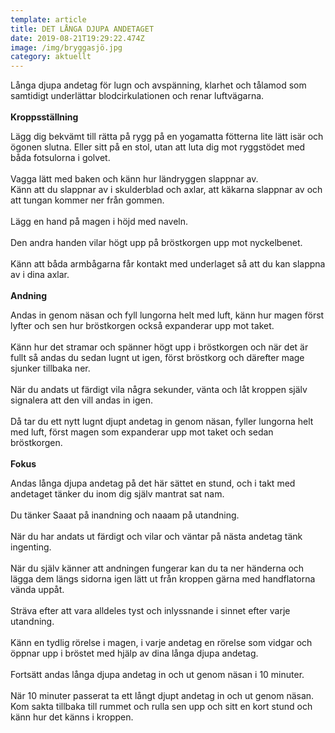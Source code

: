 ```yaml
---
template: article
title: DET LÅNGA DJUPA ANDETAGET
date: 2019-08-21T19:29:22.474Z
image: /img/bryggasjö.jpg
category: aktuellt
---
```

<!--StartFragment-->

Långa djupa andetag för lugn och avspänning, klarhet och tålamod som samtidigt underlättar blodcirkulationen och renar luftvägarna.
<br></br>
**Kroppsställning**

Lägg dig bekvämt till rätta på rygg på en yogamatta fötterna lite lätt isär och ögonen slutna. Eller sitt på en stol, utan att luta dig mot ryggstödet med båda fotsulorna i golvet.
<br></br>
Vagga lätt med baken och känn hur ländryggen slappnar av.
<br/>
Känn att du slappnar av i skulderblad och axlar, att käkarna slappnar av och att tungan kommer ner från gommen.
<br></br>
Lägg en hand på magen i höjd med naveln.
<br></br>
Den andra handen vilar högt upp på bröstkorgen upp mot nyckelbenet.
<br></br>
Känn att båda armbågarna får kontakt med underlaget så att du kan slappna av i dina axlar.
<br></br>
**Andning**

Andas in genom näsan och fyll lungorna helt med luft, känn hur magen först lyfter och sen hur bröstkorgen också expanderar upp mot taket.
<br></br>
Känn hur det stramar och spänner högt upp i bröstkorgen och när det är fullt så andas du sedan lugnt ut igen, först bröstkorg och därefter mage sjunker tillbaka ner.
<br></br>
När du andats ut färdigt vila några sekunder, vänta och låt kroppen själv signalera att den vill andas in igen.
<br></br>
Då tar du ett nytt lugnt djupt andetag in genom näsan, fyller lungorna helt med luft, först magen som expanderar upp mot taket och sedan bröstkorgen.
<br></br>
**Fokus**

Andas långa djupa andetag på det här sättet en stund, och i takt med andetaget tänker du inom dig själv mantrat sat nam.
<br></br>
Du tänker Saaat på inandning och naaam på utandning.
<br></br>
När du har andats ut färdigt och vilar och väntar på nästa andetag tänk ingenting.
<br></br>
När du själv känner att andningen fungerar kan du ta ner händerna och lägga dem längs sidorna igen lätt ut från kroppen gärna med handflatorna vända uppåt.
<br></br>
Sträva efter att vara alldeles tyst och inlyssnande i sinnet efter varje utandning.
<br></br>
Känn en tydlig rörelse i magen, i varje andetag en rörelse som vidgar och öppnar upp i bröstet med hjälp av dina långa djupa andetag.
<br></br>
Fortsätt andas långa djupa andetag in och ut genom näsan i 10 minuter.
<br></br>
När 10 minuter passerat ta ett långt djupt andetag in och ut genom näsan. Kom sakta tillbaka till rummet och rulla sen upp och sitt en kort stund och känn hur det känns i kroppen.



<!--EndFragment-->